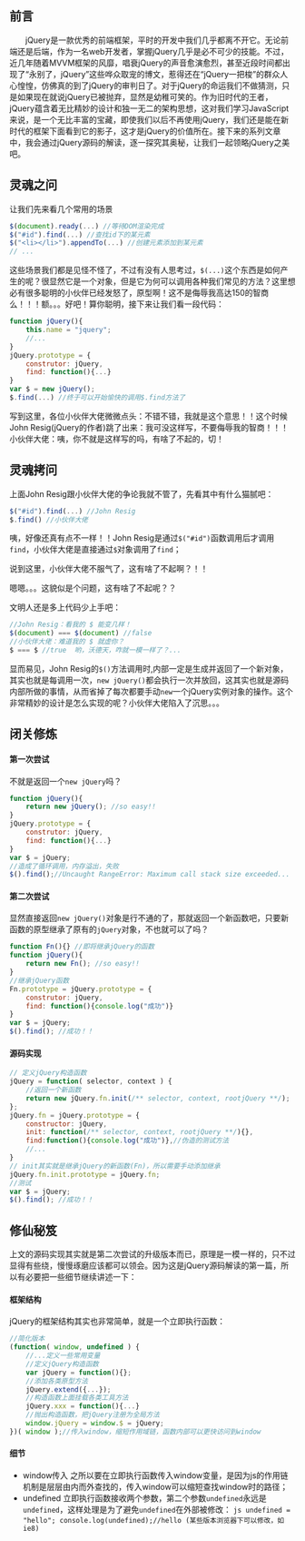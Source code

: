 ## 前言 ##
&emsp;&emsp;jQuery是一款优秀的前端框架，平时的开发中我们几乎都离不开它。无论前端还是后端，作为一名web开发者，掌握jQuery几乎是必不可少的技能。不过，近几年随着MVVM框架的风靡，唱衰jQuery的声音愈演愈烈，甚至近段时间都出现了“永别了，jQuery”这些哗众取宠的博文，惹得还在“jQuery一把梭”的群众人心惶惶，仿佛真的到了jQuery的审判日了。对于jQuery的命运我们不做猜测，只是如果现在就说jQuery已被抛弃，显然是幼稚可笑的。作为旧时代的王者，jQuery蕴含着无比精妙的设计和独一无二的架构思想，这对我们学习JavaScript来说，是一个无比丰富的宝藏，即使我们以后不再使用jQuery，我们还是能在新时代的框架下面看到它的影子，这才是jQuery的价值所在。接下来的系列文章中，我会通过jQuery源码的解读，逐一探究其奥秘，让我们一起领略jQuery之美吧。

## 灵魂之问 ##
让我们先来看几个常用的场景
```js
$(document).ready(...) //等待DOM渲染完成
$("#id").find(...) //查找id下的某元素
$("<li></li>").appendTo(...) //创建元素添加到某元素
// ...
```
这些场景我们都是见怪不怪了，不过有没有人思考过，`$(...)`这个东西是如何产生的呢？很显然它是一个对象，但是它为何可以调用各种我们常见的方法？这里想必有很多聪明的小伙伴已经发怒了，原型啊！这不是侮辱我高达150的智商么！！！额。。。好吧！算你聪明，接下来让我们看一段代码：
```js
function jQuery(){
	this.name = "jquery";
    //...
}
jQuery.prototype = {
	construtor: jQuery,
    find: function(){...}
}
var $ = new jQuery();
$.find(...) //终于可以开始愉快的调用$.find方法了
```
写到这里，各位小伙伴大佬微微点头：不错不错，我就是这个意思！！这个时候John Resig(jQuery的作者)跳了出来：我可没这样写，不要侮辱我的智商！！！小伙伴大佬：咦，你不就是这样写的吗，有啥了不起的，切！

## 灵魂拷问 ##
上面John Resig跟小伙伴大佬的争论我就不管了，先看其中有什么猫腻吧：
```js
$("#id").find(...) //John Resig
$.find() //小伙伴大佬
```
咦，好像还真有点不一样！！John Resig是通过`$("#id")`函数调用后才调用`find`，小伙伴大佬是直接通过`$`对象调用了`find`；

说到这里，小伙伴大佬不服气了，这有啥了不起啊？！！

嗯嗯。。。这貌似是个问题，这有啥了不起呢？？

文明人还是多上代码少上手吧：
```js
//John Resig：看我的 $ 能变几样！
$(document) === $(document) //false
//小伙伴大佬：难道我的 $ 就虚你？
$ === $ //true  哟，沃德天，咋就一模一样了？...
```
显而易见，John Resig的`$()`方法调用时,内部一定是生成并返回了一个新对象，其实也就是每调用一次，`new jQuery()`都会执行一次并放回，这其实也就是源码内部所做的事情，从而省掉了每次都要手动`new`一个jQuery实例对象的操作。这个非常精妙的设计是怎么实现的呢？小伙伴大佬陷入了沉思。。。

## 闭关修炼 ##
#### 第一次尝试
不就是返回一个`new jQuery`吗？
```js
function jQuery(){
	return new jQuery(); //so easy!!
}
jQuery.prototype = {
	construtor: jQuery,
    find: function(){...}
}
var $ = jQuery;
//造成了循环调用，内存溢出，失败
$().find();//Uncaught RangeError: Maximum call stack size exceeded...
```

#### 第二次尝试
显然直接返回`new jQuery()`对象是行不通的了，那就返回一个新函数吧，只要新函数的原型继承了原有的`jQuery`对象，不也就可以了吗？
```js
function Fn(){} //即将继承jQuery的函数
function jQuery(){
	return new Fn(); //so easy!!
}
//继承jQuery函数
Fn.prototype = jQuery.prototype = {
	construtor: jQuery,
    find: function(){console.log("成功")}
}
var $ = jQuery;
$().find(); //成功！！
```

#### 源码实现
```js
// 定义jQuery构造函数
jQuery = function( selector, context ) {
	//返回一个新函数
    return new jQuery.fn.init(/** selector, context, rootjQuery **/);
};
jQuery.fn = jQuery.prototype = {
	constructor: jQuery,
    init: function(/** selector, context, rootjQuery **/){},
    find:function(){console.log("成功")},//伪造的测试方法
    //...
}
// init其实就是继承jQuery的新函数(Fn)，所以需要手动添加继承
jQuery.fn.init.prototype = jQuery.fn;
//测试
var $ = jQuery;
$().find(); //成功！！
```

## 修仙秘笈 ##
上文的源码实现其实就是第二次尝试的升级版本而已，原理是一模一样的，只不过显得有些绕，慢慢琢磨应该都可以领会。因为这是jQuery源码解读的第一篇，所以有必要把一些细节继续讲述一下：

#### 框架结构
jQuery的框架结构其实也非常简单，就是一个立即执行函数：
```js
//简化版本
(function( window, undefined ) {
	//...定义一些常用变量
    //定义jQuery构造函数
	var jQuery = function(){};
    //添加各类原型方法
    jQuery.extend({...});
    //构造函数上面挂载各类工具方法
    jQuery.xxx = function(){...}
    //抛出构造函数，把jQuery注册为全局方法
    window.jQuery = window.$ = jQuery;
})( window );//传入window，缩短作用域链，函数内部可以更快访问到window
```

#### 细节
   - window传入
     之所以要在立即执行函数传入window变量，是因为js的作用链机制是层层由内而外查找的，传入window可以缩短查找window时的路径；
   - undefined
   	立即执行函数接收两个参数，第二个参数`undefined`永远是`undefined`，这样处理是为了避免`undefined`在外部被修改：
    ```js
    undefined = "hello";
    console.log(undefined);//hello (某些版本浏览器下可以修改，如ie8)
    ```









